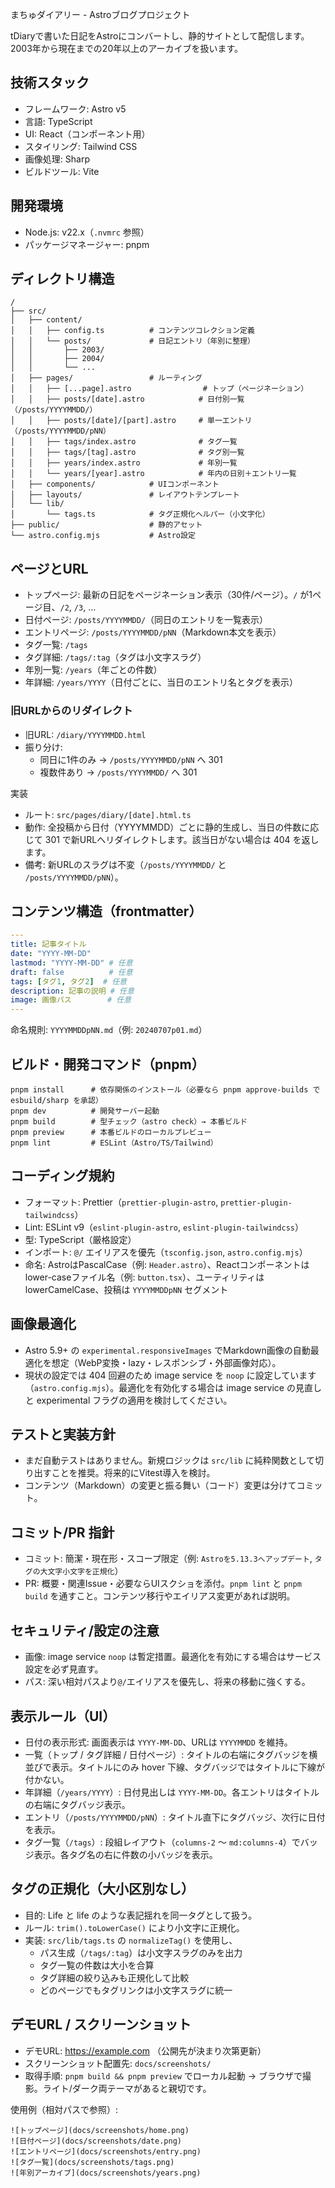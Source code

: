 まちゅダイアリー - Astroブログプロジェクト

tDiaryで書いた日記をAstroにコンバートし、静的サイトとして配信します。2003年から現在までの20年以上のアーカイブを扱います。

## 技術スタック

- フレームワーク: Astro v5
- 言語: TypeScript
- UI: React（コンポーネント用）
- スタイリング: Tailwind CSS
- 画像処理: Sharp
- ビルドツール: Vite

## 開発環境

- Node.js: v22.x（`.nvmrc` 参照）
- パッケージマネージャー: pnpm

## ディレクトリ構造

```
/
├── src/
│   ├── content/
│   │   ├── config.ts          # コンテンツコレクション定義
│   │   └── posts/             # 日記エントリ（年別に整理）
│   │       ├── 2003/
│   │       ├── 2004/
│   │       └── ...
│   ├── pages/                 # ルーティング
│   │   ├── [...page].astro                # トップ（ページネーション）
│   │   ├── posts/[date].astro            # 日付別一覧（/posts/YYYYMMDD/）
│   │   ├── posts/[date]/[part].astro     # 単一エントリ（/posts/YYYYMMDD/pNN）
│   │   ├── tags/index.astro              # タグ一覧
│   │   ├── tags/[tag].astro              # タグ別一覧
│   │   ├── years/index.astro             # 年別一覧
│   │   └── years/[year].astro            # 年内の日別＋エントリ一覧
│   ├── components/            # UIコンポーネント
│   ├── layouts/               # レイアウトテンプレート
│   └── lib/
│       └── tags.ts            # タグ正規化ヘルパー（小文字化）
├── public/                    # 静的アセット
└── astro.config.mjs           # Astro設定
```

## ページとURL

- トップページ: 最新の日記をページネーション表示（30件/ページ）。`/` が1ページ目、`/2`, `/3`, ...
- 日付ページ: `/posts/YYYYMMDD/`（同日のエントリを一覧表示）
- エントリページ: `/posts/YYYYMMDD/pNN`（Markdown本文を表示）
- タグ一覧: `/tags`
- タグ詳細: `/tags/:tag`（タグは小文字スラグ）
- 年別一覧: `/years`（年ごとの件数）
- 年詳細: `/years/YYYY`（日付ごとに、当日のエントリ名とタグを表示）

### 旧URLからのリダイレクト

- 旧URL: `/diary/YYYYMMDD.html`
- 振り分け:
  - 同日に1件のみ → `/posts/YYYYMMDD/pNN` へ 301
  - 複数件あり → `/posts/YYYYMMDD/` へ 301

実装

- ルート: `src/pages/diary/[date].html.ts`
- 動作: 全投稿から日付（YYYYMMDD）ごとに静的生成し、当日の件数に応じて 301 で新URLへリダイレクトします。該当日がない場合は 404 を返します。
- 備考: 新URLのスラグは不変（`/posts/YYYYMMDD/` と `/posts/YYYYMMDD/pNN`）。

## コンテンツ構造（frontmatter）

```yaml
---
title: 記事タイトル
date: "YYYY-MM-DD"
lastmod: "YYYY-MM-DD" # 任意
draft: false          # 任意
tags: [タグ1, タグ2]  # 任意
description: 記事の説明 # 任意
image: 画像パス        # 任意
---
```

命名規則: `YYYYMMDDpNN.md`（例: `20240707p01.md`）

## ビルド・開発コマンド（pnpm）

```
pnpm install      # 依存関係のインストール（必要なら pnpm approve-builds で esbuild/sharp を承認）
pnpm dev          # 開発サーバー起動
pnpm build        # 型チェック（astro check）→ 本番ビルド
pnpm preview      # 本番ビルドのローカルプレビュー
pnpm lint         # ESLint（Astro/TS/Tailwind）
```

## コーディング規約

- フォーマット: Prettier（`prettier-plugin-astro`, `prettier-plugin-tailwindcss`）
- Lint: ESLint v9（`eslint-plugin-astro`, `eslint-plugin-tailwindcss`）
- 型: TypeScript（厳格設定）
- インポート: `@/` エイリアスを優先（`tsconfig.json`, `astro.config.mjs`）
- 命名: AstroはPascalCase（例: `Header.astro`）、Reactコンポーネントはlower-caseファイル名（例: `button.tsx`）、ユーティリティはlowerCamelCase、投稿は `YYYYMMDDpNN` セグメント

## 画像最適化

- Astro 5.9+ の `experimental.responsiveImages` でMarkdown画像の自動最適化を想定（WebP変換・lazy・レスポンシブ・外部画像対応）。
- 現状の設定では 404 回避のため image service を `noop` に設定しています（`astro.config.mjs`）。最適化を有効化する場合は image service の見直しと experimental フラグの適用を検討してください。

## テストと実装方針

- まだ自動テストはありません。新規ロジックは `src/lib` に純粋関数として切り出すことを推奨。将来的にVitest導入を検討。
- コンテンツ（Markdown）の変更と振る舞い（コード）変更は分けてコミット。

## コミット/PR 指針

- コミット: 簡潔・現在形・スコープ限定（例: `Astroを5.13.3へアップデート`, `タグの大文字小文字を正規化`）
- PR: 概要・関連Issue・必要ならUIスクショを添付。`pnpm lint` と `pnpm build` を通すこと。コンテンツ移行やエイリアス変更があれば説明。

## セキュリティ/設定の注意

- 画像: image service `noop` は暫定措置。最適化を有効にする場合はサービス設定を必ず見直す。
- パス: 深い相対パスより`@/`エイリアスを優先し、将来の移動に強くする。

## 表示ルール（UI）

- 日付の表示形式: 画面表示は `YYYY-MM-DD`、URLは `YYYYMMDD` を維持。
- 一覧（トップ / タグ詳細 / 日付ページ）: タイトルの右端にタグバッジを横並びで表示。タイトルにのみ hover 下線、タグバッジではタイトルに下線が付かない。
- 年詳細（`/years/YYYY`）: 日付見出しは `YYYY-MM-DD`。各エントリはタイトルの右端にタグバッジ表示。
- エントリ（`/posts/YYYYMMDD/pNN`）: タイトル直下にタグバッジ、次行に日付を表示。
- タグ一覧（`/tags`）: 段組レイアウト（`columns-2` 〜 `md:columns-4`）でバッジ表示。各タグ名の右に件数の小バッジを表示。

## タグの正規化（大小区別なし）

- 目的: Life と life のような表記揺れを同一タグとして扱う。
- ルール: `trim().toLowerCase()` により小文字に正規化。
- 実装: `src/lib/tags.ts` の `normalizeTag()` を使用し、
  - パス生成（`/tags/:tag`）は小文字スラグのみを出力
  - タグ一覧の件数は大小を合算
  - タグ詳細の絞り込みも正規化して比較
  - どのページでもタグリンクは小文字スラグに統一

## デモURL / スクリーンショット

- デモURL: https://example.com （公開先が決まり次第更新）
- スクリーンショット配置先: `docs/screenshots/`
- 取得手順: `pnpm build && pnpm preview` でローカル起動 → ブラウザで撮影。ライト/ダーク両テーマがあると親切です。

使用例（相対パスで参照）:

```
![トップページ](docs/screenshots/home.png)
![日付ページ](docs/screenshots/date.png)
![エントリページ](docs/screenshots/entry.png)
![タグ一覧](docs/screenshots/tags.png)
![年別アーカイブ](docs/screenshots/years.png)
```
